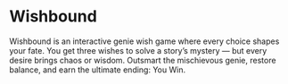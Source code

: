 # Wishbound
Wishbound is an interactive genie wish game where every choice shapes your fate. You get three wishes to solve a story’s mystery — but every desire brings chaos or wisdom. Outsmart the mischievous genie, restore balance, and earn the ultimate ending: You Win.
